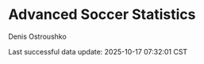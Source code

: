 # Advanced Soccer Statistics
Denis Ostroushko

<!-- gfm -->

Last successful data update: 2025-10-17 07:32:01 CST
